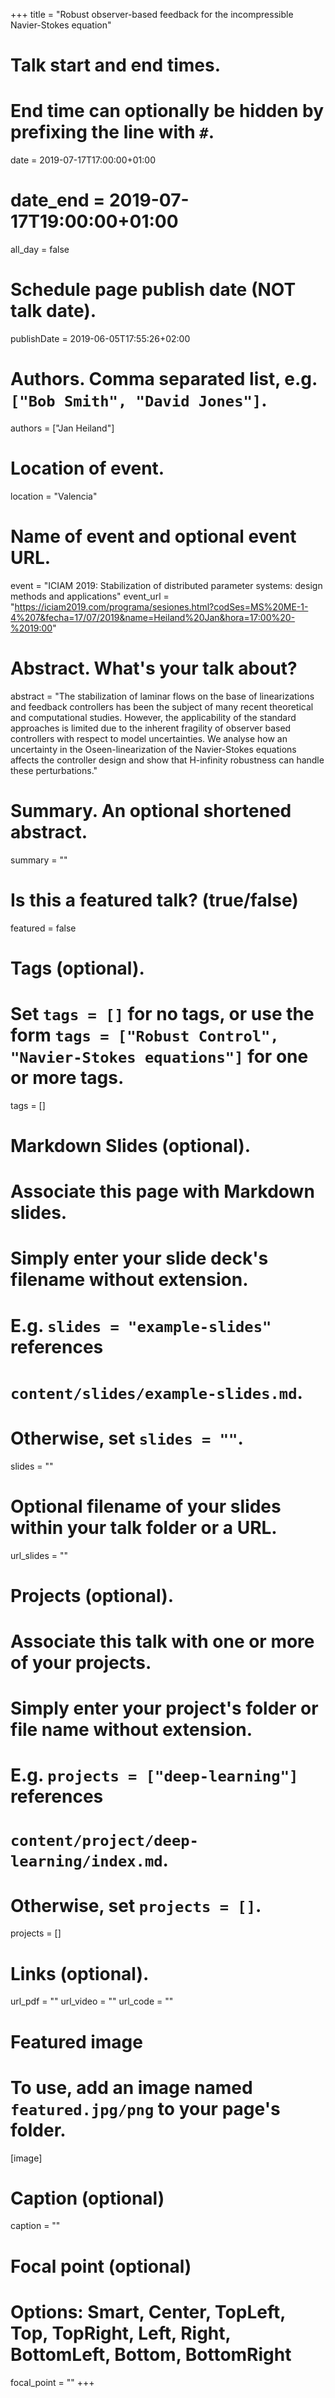 +++
title = "Robust observer-based feedback for the incompressible Navier-Stokes equation"

# Talk start and end times.
#   End time can optionally be hidden by prefixing the line with `#`.
date = 2019-07-17T17:00:00+01:00
# date_end = 2019-07-17T19:00:00+01:00
all_day = false

# Schedule page publish date (NOT talk date).
publishDate = 2019-06-05T17:55:26+02:00

# Authors. Comma separated list, e.g. `["Bob Smith", "David Jones"]`.
authors = ["Jan Heiland"]

# Location of event.
location = "Valencia"

# Name of event and optional event URL.
event = "ICIAM 2019: Stabilization of distributed parameter systems: design methods and applications"
event_url = "https://iciam2019.com/programa/sesiones.html?codSes=MS%20ME-1-4%207&fecha=17/07/2019&name=Heiland%20Jan&hora=17:00%20-%2019:00"

# Abstract. What's your talk about?
abstract = "The stabilization of laminar flows on the base of linearizations and feedback controllers has been the subject of many recent theoretical and computational studies. However, the applicability of the standard approaches is limited due to the inherent fragility of observer based controllers with respect to model uncertainties. We analyse how an uncertainty in the Oseen-linearization of the Navier-Stokes equations affects the controller design and show that H-infinity robustness can handle these perturbations."

# Summary. An optional shortened abstract.
summary = ""

# Is this a featured talk? (true/false)
featured = false

# Tags (optional).
#   Set `tags = []` for no tags, or use the form `tags = ["Robust Control", "Navier-Stokes equations"]` for one or more tags.
tags = []

# Markdown Slides (optional).
#   Associate this page with Markdown slides.
#   Simply enter your slide deck's filename without extension.
#   E.g. `slides = "example-slides"` references 
#   `content/slides/example-slides.md`.
#   Otherwise, set `slides = ""`.
slides = ""

# Optional filename of your slides within your talk folder or a URL.
url_slides = ""

# Projects (optional).
#   Associate this talk with one or more of your projects.
#   Simply enter your project's folder or file name without extension.
#   E.g. `projects = ["deep-learning"]` references 
#   `content/project/deep-learning/index.md`.
#   Otherwise, set `projects = []`.
projects = []

# Links (optional).
url_pdf = ""
url_video = ""
url_code = ""

# Featured image
# To use, add an image named `featured.jpg/png` to your page's folder. 
[image]
  # Caption (optional)
  caption = ""

  # Focal point (optional)
  # Options: Smart, Center, TopLeft, Top, TopRight, Left, Right, BottomLeft, Bottom, BottomRight
  focal_point = ""
+++

